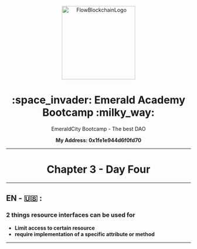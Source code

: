 
<div align="center"> 
  <img  width="200" alt="FlowBlockchainLogo" justify-content="center" src="https://cryptologos.cc/logos/flow-flow-logo.png">
  <h1> :space_invader: Emerald Academy Bootcamp :milky_way: </h1>
  <p>EmeraldCity Bootcamp - The best DAO</p>
  <p> <strong> My Address:  0x1fe1e944d6f0fd70 </strong> </p>
</div>

-----------------------------------------------------------------------------------------------------------------------------------------------------------

<h1 align="center"> Chapter 3 -  Day Four </h1>

-----------------------------------------------------------------------------------------------------------------------------------------------------------

<h2> EN - 🇺🇸 :</h2>

<h3> 2 things resource interfaces can be used for </h3> 

- <strong>Limit access to certain resource</strong> 
- <strong>require implementation of a specific attribute or method</strong> 

-----------------------------------------------------------------------------------------------------------------------------------------------------------

